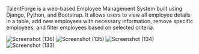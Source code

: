 TalentForge is a web-based Employee Management System built using Django, Python, and Bootstrap. It allows users to view all employee details in a table, add new employees with necessary information, remove specific employees, and filter employees based on selected criteria.


![Screenshot (136)](https://github.com/user-attachments/assets/9a511f4f-08bd-441b-8182-ade1e7d3ed0f)
![Screenshot (135)](https://github.com/user-attachments/assets/39619b11-788b-4a84-a5d5-1d59ebf5517b)
![Screenshot (134)](https://github.com/user-attachments/assets/f4458ab5-b8ec-49f4-83b6-4781dbe22667)
![Screenshot (133)](https://github.com/user-attachments/assets/acf275a0-d607-4b00-b50e-4658e60ea8e4)
